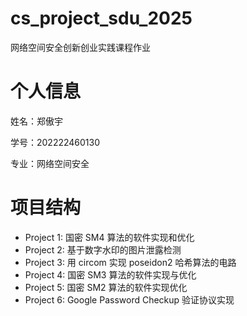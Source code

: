 # cs_project_sdu_2025

网络空间安全创新创业实践课程作业

# 个人信息

姓名：郑傲宇

学号：202222460130

专业：网络空间安全

# 项目结构

- Project 1: 国密 SM4 算法的软件实现和优化
- Project 2: 基于数字水印的图片泄露检测
- Project 3: 用 circom 实现 poseidon2 哈希算法的电路
- Project 4: 国密 SM3 算法的软件实现与优化
- Project 5: 国密 SM2 算法的软件实现优化
- Project 6: Google Password Checkup 验证协议实现